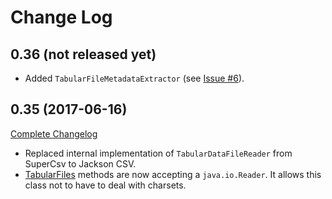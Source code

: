 # Change Log

## 0.36 (not released yet)
* Added `TabularFileMetadataExtractor` (see [Issue #6](https://github.com/gbif/gbif-common/issues/6)).

## 0.35 (2017-06-16)

[Complete Changelog](https://github.com/gbif/gbif-common/compare/gbif-common-0.34...gbif-common-0.35)

* Replaced internal implementation of `TabularDataFileReader` from SuperCsv to Jackson CSV.
* [TabularFiles](http://gbif.github.io/gbif-common/apidocs/org/gbif/utils/file/tabular/TabularFiles.html) methods are now accepting a `java.io.Reader`. It allows this class not to have to deal with charsets.